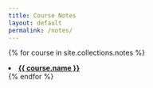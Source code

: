 ```yaml
---
title: Course Notes
layout: default
permalink: /notes/
---
```



{% for course in site.collections.notes %}
  <li><a href="{{ course.link }}"> <strong> {{ course.name }} </strong></a></li>
{% endfor %}
